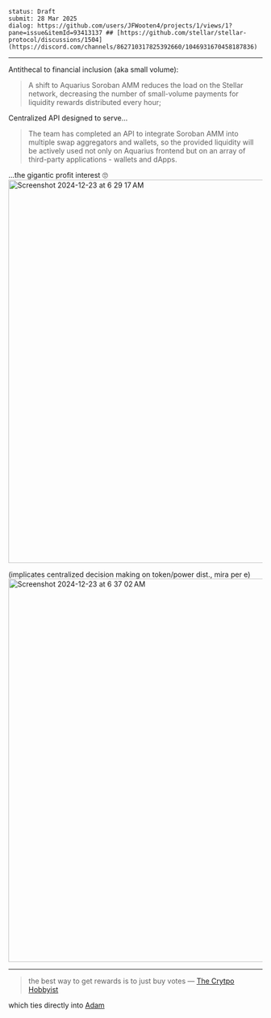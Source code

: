 ```
status: Draft
submit: 28 Mar 2025
dialog: https://github.com/users/JFWooten4/projects/1/views/1?pane=issue&itemId=93413137 ## [https://github.com/stellar/stellar-protocol/discussions/1504](https://discord.com/channels/862710317825392660/1046931670458187836)
```

---

Antithecal to financial inclusion (aka small volume):

> A shift to Aquarius Soroban AMM reduces the load on the Stellar network, decreasing the number of small-volume payments for liquidity rewards distributed every hour;

Centralized API designed to serve...
> The team has completed an API to integrate Soroban AMM into multiple swap aggregators and wallets, so the provided liquidity will be actively used not only on Aquarius frontend but on an array of third-party applications - wallets and dApps.

...the gigantic profit interest 🙄
<img width="759" alt="Screenshot 2024-12-23 at 6 29 17 AM" src="https://github.com/user-attachments/assets/171a9483-323e-4f27-8910-6a9333a93ea5" />

(implicates centralized decision making on token/power dist., mira per e)
<img width="759" alt="Screenshot 2024-12-23 at 6 37 02 AM" src="https://github.com/user-attachments/assets/9843d8a7-1b79-4543-a3e6-3a5144a6e3ca" />

---

> the best way to get rewards is to just buy votes
> &mdash; [The Crytpo Hobbyist](https://discord.com/channels/862710317825392660/1144992923138662501/1154382404534939680)

which ties directly into [Adam](https://discord.com/channels/761985725453303838/1302004423483981924/1304799045826379818)
